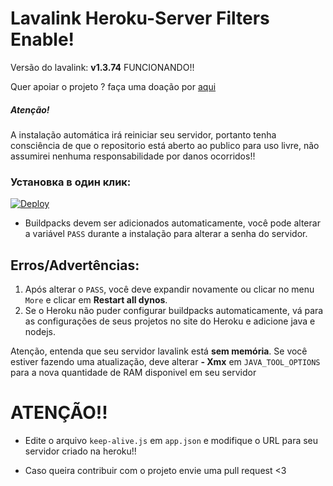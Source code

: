 # Lavalink Heroku-Server Filters Enable!

Versão do lavalink: **v1.3.74** FUNCIONANDO!!

Quer apoiar o projeto ? faça uma doação por [aqui](https://picpay.me/brunoh_dev)

##### Atenção!

A instalação automática irá reiniciar seu servidor, portanto tenha consciência de que o repositorio está aberto ao publico para uso livre, não assumirei nenhuma responsabilidade por danos ocorridos!!

### Установка в один клик:
[![Deploy](https://www.herokucdn.com/deploy/button.svg)](https://heroku.com/deploy?template=https://github.com/HellpMe/Lavalink-Heroku-24-7/tree/master)

- Buildpacks devem ser adicionados automaticamente, você pode alterar a variável `PASS` durante a instalação para alterar a senha do servidor.

## Erros/Advertências:
1. Após alterar o `PASS`, você deve expandir novamente ou clicar no menu` More` e clicar em **Restart all dynos**.
2. Se o Heroku não puder configurar buildpacks automaticamente, vá para as configurações de seus projetos no site do Heroku e adicione java e nodejs.

Atenção, entenda que seu servidor lavalink está **sem memória**. Se você estiver fazendo uma atualização, deve alterar **- Xmx** em `JAVA_TOOL_OPTIONS` para a nova quantidade de RAM disponivel em seu servidor

# ATENÇÃO!!
- Edite o arquivo `keep-alive.js` em `app.json` e modifique o URL para seu servidor criado na heroku!!

- Caso queira contribuir com o projeto envie uma pull request <3

